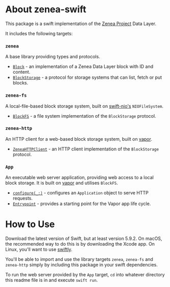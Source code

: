 # About zenea-swift
This package is a swift implementation of the [Zenea Project](https://github.com/glasfisch3000/zenea) Data Layer.

It includes the following targets:
### `zenea`
A base library providing types and protocols.
- [`Block`](Sources/zenea/Block.swift) - an implementation of a Zenea Data Layer block with ID and content.
- [`BlockStorage`](Sources/zenea/BlockStorage.swift) - a protocol for storage systems that can list, fetch or put blocks.
### `zenea-fs`
A local-file-based block storage system, built on [swift-nio's](https://github.com/apple/swift-nio) `NIOFileSystem`.
- [`BlockFS`](Sources/zenea-fs/BlockFS.swift) - a file system implementation of the `BlockStorage` protocol.
### `zenea-http`
An HTTP client for a web-based block storage system, built on [vapor](https://github.com/vapor/vapor).
- [`ZeneaHTTPClient`](Sources/zenea-http/ZeneaHTTPClient.swift) - an HTTP client implementation of the `BlockStorage` protocol.
### `App`
An executable web server application, providing web access to a local block storage. It is built on [vapor](https://github.com/vapor/vapor) and utilises `BlockFS`.
- [`configure(_:)`](Sources/App/configure.swift) - configures an `Application` object to serve HTTP requests.
- [`Entrypoint`](Sources/App/entrypoint.swift) - provides a starting point for the Vapor app life cycle.
# How to Use
Download the latest version of Swift, but at least version 5.9.2. On macOS, the recommended way to do this is by downloading the Xcode app. On Linux, you'll want to use [swiftly](https://github.com/swift-server/swiftly).

You'll be able to import and use the library targets `zenea`, `zenea-fs` and `zenea-http` simply by including this package in your swift dependencies.

To run the web server provided by the `App` target, `cd` into whatever directory this readme file is in and execute `swift run`.
